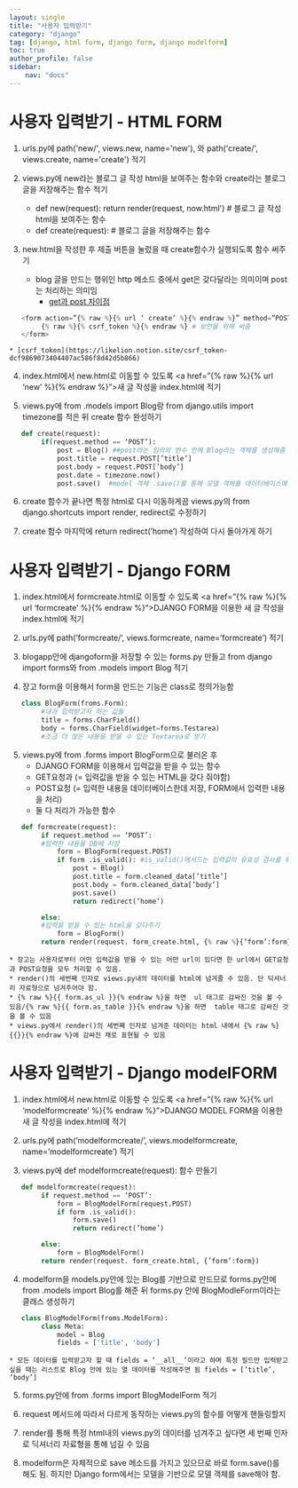 ```yaml
---
layout: single
title: "사용자 입력받기"
category: "django"
tag: [django, html form, django form, django modelform]
toc: true
author_profile: false
sidebar:
    nav: "docs"
---
```


# 사용자 입력받기 - HTML FORM  


1. urls.py에 path('new/', views.new, name='new'), 와 path('create/', views.create, name='create') 적기  


2. views.py에 new라는 블로그 글 작성 html을 보여주는 함수와 create라는 블로그 글을 저장해주는 함수 적기  
    * def new(request): return render(request, now.html') # 블로그 글 작성 html을 보여주는 함수
    * def create(request): # 블로그 글을 저장해주는 함수  
    
    
3. new.html을 작성한 후 제출 버튼을 눌렀을 때  create함수가 실행되도록 함수 써주기
    * blog 글을 만드는 행위인 http 메소드 중에서 get은 갖다달라는 의미이며 post는 처리하는 의미임
        * [get과 post 차이점](https://im-developer.tistory.com/166)
```python
   <form action=”{% raw %}{% url ‘ create’ %}{% endraw %}” method=”POST”>
        {% raw %}{% csrf_token %}{% endraw %} # 보안을 위해 써줌
   </form>
```   
    * [csrf_token](https://likelion.notion.site/csrf_token-dcf9869073404407ac586f8d42d5b866)


4. index.html에서 new.html로 이동할 수 있도록 <a href=”{% raw %}{% url ‘new’ %}{% endraw %}”>새 글 작성</a>을 index.html에 적기   


5. views.py에 from .models import Blog랑 from django.utils import timezone를 적은 뒤 create 함수 완성하기
```python
   def create(request):
        if(request.method == ‘POST’):
            post = Blog() ##post라는 임의의 변수 안에 Blog라는 객체를 생성해줌
            post.title = request.POST[’title’]
            post.body = request.POST[’body’]
            post.date = timezone.now()
            post.save()  #model 객체 .save()를 통해 모델 객체를 데이터베이스에 저장
```   


6. create 함수가 끝나면 특정 html로 다시 이동하게끔 views.py의 from django.shortcuts import render, redirect로 수정하기  


7. create 함수 마지막에 return redirect(’home’) 작성하여 다시 돌아가게 하기

# 사용자 입력받기 - Django FORM  

1. index.html에서 formcreate.html로 이동할 수 있도록 <a href=”{% raw %}{% url ‘formcreate’ %}{% endraw %}”>DJANGO FORM을 이용한 새 글 작성</a>을 index.html에 적기  


2. urls.py에  path(’formcreate/’, views.formcreate, name=’formcreate’) 적기  


3. blogapp안에 djangoform을 저장할 수 있는 forms.py 만들고 from django import forms와 from .models import Blog 적기  


4. 장고 form을 이용해서 form을 만드는 기능은 class로 정의가능함

```python
   class BlogForm(froms.Form):
        #내가 입력받고자 하는 값들
        title = forms.CharField()
        body = forms.CharField(widget=forms.Testarea) 
        #조금 더 많은 내용을 받을 수 있는 Textarea로 받기
```   


5. views.py에 from .forms import BlogForm으로 불러온 후
    * DJANGO FORM을 이용해서 입력값을 받을 수 있는 함수
    * GET요청과 (= 입력값을 받을 수 있는 HTML을 갖다 줘야함)
    * POST요청 (= 입력한 내용을 데이터베이스한데 저장, FORM에서 입력한 내용을 처리)
    * 둘 다 처리가 가능한 함수
    
```python
   def formcreate(request):
        if request.method == ‘POST’:
        #입력한 내용을 DB에 저장
            form = BlogForm(request.POST)
            if form .is_valid(): #is_valid()메서드는 입력값의 유효성 검사를 위해 사용
                post = Blog()
                post.title = form.cleaned_data[’title’]
                post.body = form.cleaned_data[’body’]
                post.save()
                return redirect(’home’)

        else:
        #입력을 받을 수 있는 html을 갖다주기
            form = BlogForm()
        return render(request. form_create.html, {% raw %}{’form’:form}{% endraw %})
```   

    * 장고는 사용자로부터 어떤 입력값을 받을 수 있는 어떤 url이 있다면 한 url에서 GET요청과 POST요청을 모두 처리할 수 있음.
    * render()의 세번째 인자로 views.py내의 데이터를 html에 넘겨줄 수 있음. 단 딕셔너리 자료형으로 넘겨주어야 함.
    * {% raw %}{{ form.as_ul }}{% endraw %}을 하면  ul 태그로 감싸진 것을 볼 수 있음/{% raw %}{{ form.as_table }}{% endraw %}을 하면  table 태그로 감싸진 것을 볼 수 있음
    * views.py에서 render()의 세번째 인자로 넘겨준 데이터는 html 내에서 {% raw %}{{}}{% endraw %}에 감싸진 채로 표현될 수 있음

# 사용자 입력받기 - Django modelFORM

1. index.html에서 new.html로 이동할 수 있도록 <a href=”{% raw %}{% url ‘modelformcreate’ %}{% endraw %}”>DJANGO MODEL FORM을 이용한 새 글 작성</a>을 index.html에 적기   


2. urls.py에  path(’modelformcreate/’, views.modelformcreate, name=’modelformcreate’) 적기   


3. views.py에 def modelformcreate(request): 함수 만들기   

```python
   def modelformcreate(request):
        if request.method == ‘POST’:
            form = BlogModelForm(request.POST)
            if form .is_valid(): 
                form.save()
                return redirect(’home’)

        else:
            form = BlogModelForm()
        return render(request. form_create.html, {’form’:form})
```   


4. modelform을 models.py안에 있는 Blog를 기반으로 만드므로 forms.py안에 from .models import Blog를 해준 뒤 forms.py 안에 BlogModleForm이라는 클래스 생성하기  

```python
   class BlogModelForm(froms.ModelForm):
        class Meta:
            model = Blog
            fields = ['title', 'body']
```   
    * 모든 데이터를 입력받고자 할 때 fields = ‘__all__’이라고 하며 특정 필드만 입력받고 싶을 때는 리스트로 Blog 안에 있는 열 데이터를 작성해주면 됨 fields = [’title’, ‘body’]   
    
    
5. forms.py안에 from .forms import BlogModelForm 적기

1. request 메서드에 따라서 다르게 동작하는 views.py의 함수를 어떻게 핸들링할지   



2. render를 통해 특정 html내의 views.py의 데이터를 넘겨주고 싶다면 세 번째 인자로 딕셔너리 자료형을 통해 넘길 수 있음   



3. modelform은 자체적으로 save 메소드를 가지고 있으므로 바로 form.save()를 해도 됨. 하지만 Django form에서는 모델을 기반으로 모델 객체를 save해야 함.
